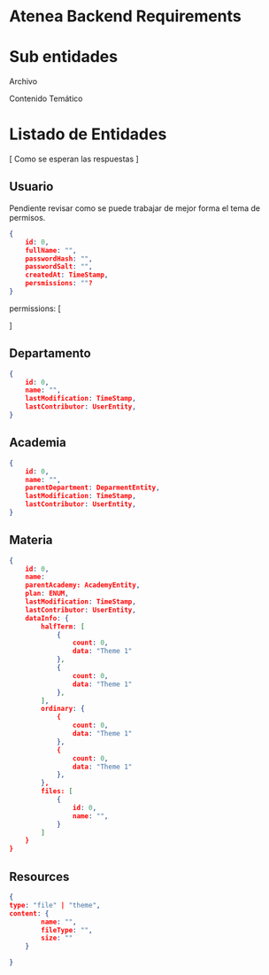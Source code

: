 # Atenea Backend Requirements

# Sub entidades

Archivo

Contenido Temático

# Listado de Entidades

[ Como se esperan las respuestas ]

## Usuario

Pendiente revisar como se puede trabajar de mejor forma el tema de permisos.

```json
{
	id: 0,
	fullName: "",
	passwordHash: "",
	passwordSalt: "",
	createdAt: TimeStamp,
	persmissions: ""?
}
```

permissions: [

]

## Departamento

```json
{
	id: 0,
	name: "",
	lastModification: TimeStamp,
	lastContributor: UserEntity,
}
```

## Academia

```json
{
	id: 0,
	name: "",
	parentDepartment: DeparmentEntity,
	lastModification: TimeStamp,
	lastContributor: UserEntity,
}
```

## Materia

```json
{
	id: 0,
	name: 
	parentAcademy: AcademyEntity,
	plan: ENUM, 
	lastModification: TimeStamp,
	lastContributor: UserEntity,
	dataInfo: {
		halfTerm: [
			{
				count: 0,
				data: "Theme 1"
			},
			{
				count: 0,
				data: "Theme 1"
			}, 
		], 
		ordinary: {
			{
				count: 0,
				data: "Theme 1"
			},
			{
				count: 0,
				data: "Theme 1"
			}, 
		},
		files: [
			{
				id: 0,
				name: "", 
			}
		]
	} 
}
```

## Resources

```json
{  
type: "file" | "theme",
content: {
		name: "",
		fileType: "",
		size: ""
	}

}
```

